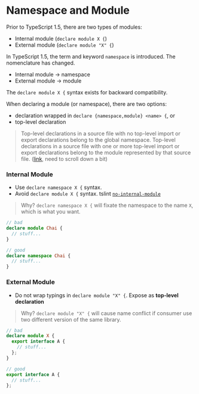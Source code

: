# Namespace and Module
Prior to TypeScript 1.5, there are two types of modules:
* Internal module (`declare module X {`)
* External module (`declare module "X" {`)

In TypeScript 1.5, the term and keyword `namespace` is introduced. The nomenclature has changed.
* Internal module -> namespace
* External module -> module

The `declare module X {` syntax exists for backward compatibility.

When declaring a module (or namespace), there are two options:
* declaration wrapped in `declare {namespace,module} <name> {`, or
* top-level declaration

> Top-level declarations in a source file with no top-level import or export declarations belong to the global namespace. Top-level declarations in a source file with one or more top-level import or export declarations belong to the module represented by that source file. ([link](https://github.com/Microsoft/TypeScript/blob/master/doc/spec.md#23-declarations), need to scroll down a bit)

### Internal Module
- Use `declare namespace X {` syntax.
- Avoid `declare module X {` syntax. tslint [`no-internal-module`](tslint.md/no-internal-module-native)

> Why? `declare namespace X {` will fixate the namespace to the name `X`, which is what you want.

```ts
// bad
declare module Chai {
  // stuff...
}

// good
declare namespace Chai {
  // stuff...
}
```

### External Module
- Do not wrap typings in `declare module "X" {`. Expose as **top-level declaration**

> Why? `declare module "X" {` will cause name conflict if consumer use two different version of the same library.

```ts
// bad
declare module X {
  export interface A {
    // stuff...
  };
}

// good
export interface A {
  // stuff...
};
```

